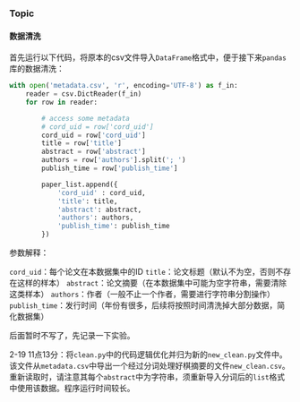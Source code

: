 ### Topic

#### 数据清洗

首先运行以下代码，将原本的csv文件导入`DataFrame`格式中，便于接下来`pandas`库的数据清洗：
```python
with open('metadata.csv', 'r', encoding='UTF-8') as f_in:
    reader = csv.DictReader(f_in)
    for row in reader:

        # access some metadata
        # cord_uid = row['cord_uid']
        cord_uid = row['cord_uid']
        title = row['title']
        abstract = row['abstract']
        authors = row['authors'].split('; ')
        publish_time = row['publish_time']

        paper_list.append({
            'cord_uid' : cord_uid,
            'title': title,
            'abstract': abstract,
            'authors': authors,
            'publish_time': publish_time
        })
```

参数解释：

`cord_uid`：每个论文在本数据集中的ID
`title`：论文标题（默认不为空，否则不存在这样的样本）
`abstract`：论文摘要（在本数据集中可能为空字符串，需要清除这类样本）
`authors`：作者（一般不止一个作者，需要进行字符串分割操作）
`publish_time`：发行时间（年份有很多，后续将按照时间清洗掉大部分数据，简化数据集）

<!-- 运行以下代码可以看到目前的样本量是极大的：
```python -->

后面暂时不写了，先记录一下实验。

2-19 11点13分：将`clean.py`中的代码逻辑优化并归为新的`new_clean.py`文件中。该文件从`metadata.csv`中导出一个经过分词处理好棋摘要的文件`new_clean.csv`。重新读取时，请注意其每个`abstract`中为字符串，须重新导入分词后的`list`格式中使用该数据。程序运行时间较长。
